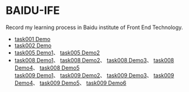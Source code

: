 # BAIDU-IFE
Record my learning process in Baidu institute of Front End  Technology.<br>
* [task001 Demo](https://eureka2020.github.io/baidu-ife/task001/resume.html)<br>
* [task002 Demo](https://eureka2020.github.io/baidu-ife/task002/layout.html)<br>
* [task005 Demo1](https://eureka2020.github.io/baidu-ife/task005/calculator.html)、
[task005 Demo2](https://eureka2020.github.io/baidu-ife/task005/resume.html)<br>
* [task008 Demo1](https://eureka2020.github.io/baidu-ife/task008/eventDelegation.html)、
[task008 Demo2](https://eureka2020.github.io/baidu-ife/task008/inputDemo.html)、
[task008 Demo3](https://eureka2020.github.io/baidu-ife/task008/randomColorExample.html)、
[task008 Demo4](https://eureka2020.github.io/baidu-ife/task008/setTimeout-setInterval.html)、
[task008 Demo5](https://eureka2020.github.io/baidu-ife/task008/show-hidden.html)<br>
[task009 Demo1](https://eureka2020.github.io/baidu-ife/task009/numDemo.html)、
[task009 Demo2](https://eureka2020.github.io/baidu-ife/task009/stringDemo.html)、
[task009 Demo3](https://eureka2020.github.io/baidu-ife/task009/queueDemo1.html)、
[task009 Demo4](https://eureka2020.github.io/baidu-ife/task009/queueDemo2.html)、
[task009 Demo5](https://eureka2020.github.io/baidu-ife/task009/stackDemo1.html)、
[task009 Demo6](https://eureka2020.github.io/baidu-ife/task009/stcakDemo2.html)<br>
